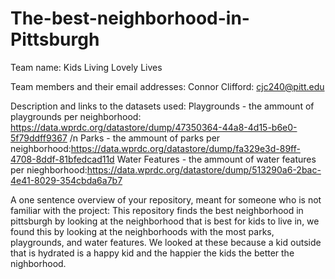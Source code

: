 # The-best-neighborhood-in-Pittsburgh

Team name: Kids Living Lovely Lives

Team members and their email addresses: 
Connor Clifford: cjc240@pitt.edu


Description and links to the datasets used:
Playgrounds - the ammount of playgrounds per neighborhood: https://data.wprdc.org/datastore/dump/47350364-44a8-4d15-b6e0-5f79ddff9367 /n
Parks - the ammount of parks per neighborhood:https://data.wprdc.org/datastore/dump/fa329e3d-89ff-4708-8ddf-81bfedcad11d
Water Features - the ammount of water features per nieghborhood:https://data.wprdc.org/datastore/dump/513290a6-2bac-4e41-8029-354cbda6a7b7

A one sentence overview of your repository, meant for someone who is not familiar with the project:
This repository finds the best neighborhood in pittsburgh by looking at the neighborhood that is best for kids to live in, we found this by looking at the neighborhoods with the most parks, playgrounds, and water features. We looked at these because a kid outside that is hydrated is a happy kid and the happier the kids the better the nighborhood. 
